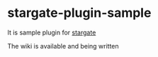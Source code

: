 # stargate-plugin-sample
It is sample plugin for [stargate](https://github.com/lobor/stargate)

The wiki is available and being written
